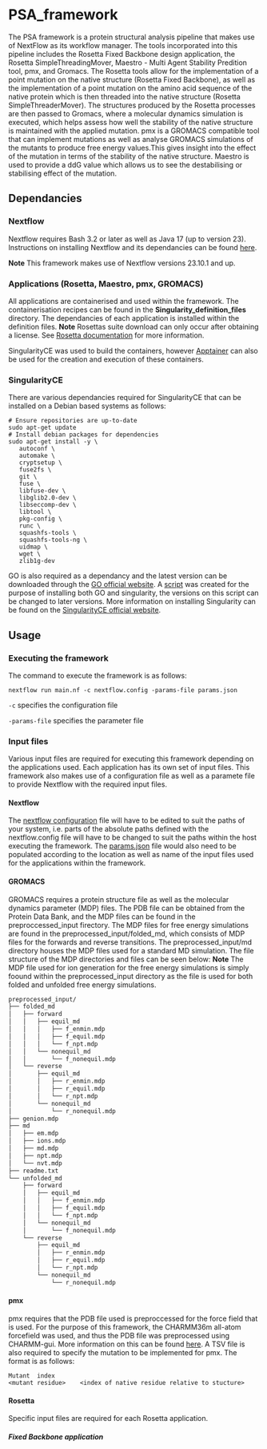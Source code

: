 # PSA_framework

The PSA framework is a protein structural analysis pipeline that makes use of NextFlow as its workflow manager. The tools incorporated into this pipeline includes the Rosetta Fixed Backbone design application, the Rosetta SimpleThreadingMover, Maestro - Multi Agent Stability Predition tool, pmx, and Gromacs. The Rosetta tools allow for the implementation of a point mutation on the native structure (Rosetta Fixed Backbone), as well as the implementation of a point mutation on the amino acid sequence of the native protein which is then threaded into the native structure (Rosetta SimpleThreaderMover). The structures produced by the Rosetta processes are then passed to Gromacs, where a molecular dynamics simulation is executed, which helps assess how well the stability of the native structure is maintained with the applied mutation. pmx is a GROMACS compatible tool that can implement mutations as well as analyse GROMACS simulations of the mutants to produce free energy values.This gives insight into the effect of the mutation in terms of the stability of the native structure. Maestro is used to provide a ddG value which allows us to see the destabilising or stabilising effect of the mutation.

## Dependancies

### Nextflow
Nextflow requires Bash 3.2 or later as well as Java 17 (up to version 23).
Instructions on installing Nextflow and its dependancies can be found [here](https://www.nextflow.io/docs/latest/install.html).

**Note** This framework makes use of Nextflow versions 23.10.1 and up.

### Applications (Rosetta, Maestro, pmx, GROMACS)
All applications are containerised and used within the framework. The containerisation recipes can be found in the **Singularity_definition_files** directory. The dependancies of each application is installed within the definition files.
**Note** Rosettas suite download can only occur after obtaining a license. See [Rosetta documentation](https://docs.rosettacommons.org/demos/latest/tutorials/install_build/install_build) for more information.

SingularityCE was used to build the containers, however [Apptainer](https://apptainer.org/docs/user/main/introduction.html) can also be used for the creation and execution of these containers.

### SingularityCE
There are various dependancies required for SingularityCE that can be installed on a Debian based systems as follows:
```
# Ensure repositories are up-to-date
sudo apt-get update
# Install debian packages for dependencies
sudo apt-get install -y \
   autoconf \
   automake \
   cryptsetup \
   fuse2fs \
   git \
   fuse \
   libfuse-dev \
   libglib2.0-dev \
   libseccomp-dev \
   libtool \
   pkg-config \
   runc \
   squashfs-tools \
   squashfs-tools-ng \
   uidmap \
   wget \
   zlib1g-dev
```
GO is also required as a dependancy and the latest version can be downloaded through the [GO official website](https://golang.org/dl/).
A [script](GO_Singularityce_latest_2023_10_18.sh) was created for the purpose of installing both GO and singularity, the versions on this script can be changed to later versions.
More information on installing Singularity can be found on the [SingularityCE official website](https://docs.sylabs.io/guides/main/user-guide/quick_start.html#quick-installation-steps).

## Usage

### Executing the framework

The command to execute the framework is as follows:

`nextflow run main.nf -c nextflow.config -params-file params.json`

`-c` specifies the configuration file

`-params-file` specifies the parameter file

### Input files

Various input files are required for executing this framework depending on the applications used. Each application has its own set of input files.
This framework also makes use of a configuration file as well as a paramete file to provide Nextflow with the required input files.

#### Nextflow

The [nextflow configuration](nextflow.config) file will have to be edited to suit the paths of your system, i.e. parts of the absolute paths defined with the nextflow.config file will have to be changed to suit the paths within the host executing the framework. The [params.json](params.json) file would also need to be populated according to the location as well as name of the input files used for the applications within the framework.

#### GROMACS

GROMACS requires a protein structure file as well as the molecular dynamics parameter (MDP) files. The PDB file can be obtained from the Protein Data Bank, and the MDP files can be found in the preproccessed_input firectory. The MDP files for free energy simulations are found in the preprocessed_input/folded_md, which consists of MDP files for the forwards and reverse transitions. The preprocessed_input/md directory houses the MDP files used for a standard MD simulation. The file structure of the MDP directories and files can be seen below:
**Note** The MDP file used for ion generation for the free energy simulations is simply foound within the preprocessed_input directory as the file is used for both folded and unfolded free energy simulations.

```bash
preprocessed_input/
├── folded_md
│   ├── forward
│   │   ├── equil_md
│   │   │   ├── f_enmin.mdp
│   │   │   ├── f_equil.mdp
│   │   │   └── f_npt.mdp
│   │   └── nonequil_md
│   │       └── f_nonequil.mdp
│   └── reverse
│       ├── equil_md
│       │   ├── r_enmin.mdp
│       │   ├── r_equil.mdp
│       │   └── r_npt.mdp
│       └── nonequil_md
│           └── r_nonequil.mdp
├── genion.mdp
├── md
│   ├── em.mdp
│   ├── ions.mdp
│   ├── md.mdp
│   ├── npt.mdp
│   └── nvt.mdp
├── readme.txt
└── unfolded_md
    ├── forward
    │   ├── equil_md
    │   │   ├── f_enmin.mdp
    │   │   ├── f_equil.mdp
    │   │   └── f_npt.mdp
    │   └── nonequil_md
    │       └── f_nonequil.mdp
    └── reverse
        ├── equil_md
        │   ├── r_enmin.mdp
        │   ├── r_equil.mdp
        │   └── r_npt.mdp
        └── nonequil_md
            └── r_nonequil.mdp
```

#### pmx

pmx requires that the PDB file used is preproccessed for the force field that is used. For the purpose of this framework, the CHARMM36m all-atom forcefield was used, and thus the PDB file was preprocessed using CHARMM-gui. More information on this can be found [here](preprocessed_input/readme.txt). A TSV file is also required to specify the mutation to be implemented for pmx. The format is as follows:

```
Mutant  index
<mutant residue>    <index of native residue relative to stucture>
```

#### Rosetta

Specific input files are required for each Rosetta application.

##### Fixed Backbone application


